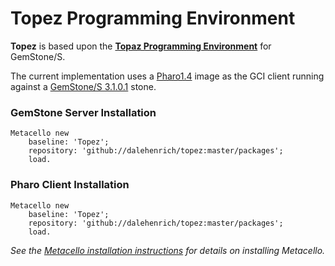 # Topez Programming Environment

**Topez** is based upon the [**Topaz Programming Environment**][3] for GemStone/S.

The current implementation uses a [Pharo1.4][1] image as the GCI client running against a [GemStone/S 3.1.0.1][2] stone.

### GemStone Server Installation

```Smalltalk
Metacello new
    baseline: 'Topez';
    repository: 'github://dalehenrich/topez:master/packages';
    load.
```

### Pharo Client Installation


```Smalltalk
Metacello new
    baseline: 'Topez';
    repository: 'github://dalehenrich/topez:master/packages';
    load.
``` 

*See the [Metacello installation instructions](https://github.com/dalehenrich/metacello-work/blob/master/README.md) 
for details on installing Metacello.*

[1]: http://www.pharo-project.org/pharo-download/release-1-4
[2]: http://gemstonesoup.wordpress.com/2012/09/21/gemstones-3-1-0-1-is-shipping/
[3]: http://community.gemstone.com/download/attachments/6816350/GS64-Topaz-3.0.pdf?version=1
